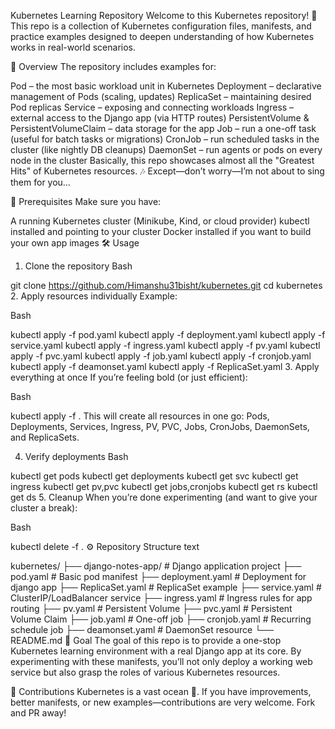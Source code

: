 Kubernetes Learning Repository
Welcome to this Kubernetes repository! 🚀
This repo is a collection of Kubernetes configuration files, manifests, and practice examples designed to deepen understanding of how Kubernetes works in real-world scenarios.

📖 Overview
The repository includes examples for:

Pod – the most basic workload unit in Kubernetes
Deployment – declarative management of Pods (scaling, updates)
ReplicaSet – maintaining desired Pod replicas
Service – exposing and connecting workloads
Ingress – external access to the Django app (via HTTP routes)
PersistentVolume & PersistentVolumeClaim – data storage for the app
Job – run a one-off task (useful for batch tasks or migrations)
CronJob – run scheduled tasks in the cluster (like nightly DB cleanups)
DaemonSet – run agents or pods on every node in the cluster
Basically, this repo showcases almost all the "Greatest Hits" of Kubernetes resources. 🎶 Except—don’t worry—I’m not about to sing them for you…

🚦 Prerequisites
Make sure you have:

A running Kubernetes cluster (Minikube, Kind, or cloud provider)
kubectl installed and pointing to your cluster
Docker installed if you want to build your own app images
🛠️ Usage
1. Clone the repository
Bash

git clone https://github.com/Himanshu31bisht/kubernetes.git
cd kubernetes
2. Apply resources individually
Example:

Bash

kubectl apply -f pod.yaml
kubectl apply -f deployment.yaml
kubectl apply -f service.yaml
kubectl apply -f ingress.yaml
kubectl apply -f pv.yaml
kubectl apply -f pvc.yaml
kubectl apply -f job.yaml
kubectl apply -f cronjob.yaml
kubectl apply -f deamonset.yaml
kubectl apply -f ReplicaSet.yaml
3. Apply everything at once
If you’re feeling bold (or just efficient):

Bash

kubectl apply -f .
This will create all resources in one go: Pods, Deployments, Services, Ingress, PV, PVC, Jobs, CronJobs, DaemonSets, and ReplicaSets.

4. Verify deployments
Bash

kubectl get pods
kubectl get deployments
kubectl get svc
kubectl get ingress
kubectl get pv,pvc
kubectl get jobs,cronjobs
kubectl get rs
kubectl get ds
5. Cleanup
When you’re done experimenting (and want to give your cluster a break):

Bash

kubectl delete -f .
⚙️ Repository Structure
text

kubernetes/
├── django-notes-app/        # Django application project
├── pod.yaml                 # Basic pod manifest
├── deployment.yaml          # Deployment for django app
├── ReplicaSet.yaml          # ReplicaSet example
├── service.yaml             # ClusterIP/LoadBalancer service
├── ingress.yaml             # Ingress rules for app routing
├── pv.yaml                  # Persistent Volume
├── pvc.yaml                 # Persistent Volume Claim
├── job.yaml                 # One-off job
├── cronjob.yaml             # Recurring schedule job
├── deamonset.yaml           # DaemonSet resource
└── README.md
🎯 Goal
The goal of this repo is to provide a one-stop Kubernetes learning environment with a real Django app at its core. By experimenting with these manifests, you’ll not only deploy a working web service but also grasp the roles of various Kubernetes resources.

🙌 Contributions
Kubernetes is a vast ocean 🌊. If you have improvements, better manifests, or new examples—contributions are very welcome. Fork and PR away!

